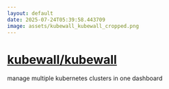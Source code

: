 ```yaml
---
layout: default
date: 2025-07-24T05:39:58.443709
image: assets/kubewall_kubewall_cropped.png
---
```


# [kubewall/kubewall](https://github.com/kubewall/kubewall)

manage multiple kubernetes clusters in one dashboard
